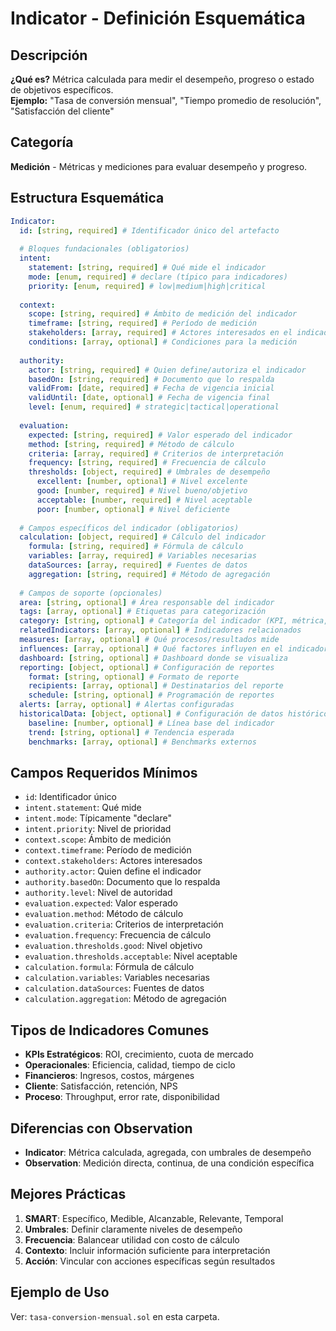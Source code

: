 # Indicator - Definición Esquemática

## Descripción
**¿Qué es?** Métrica calculada para medir el desempeño, progreso o estado de objetivos específicos.  
**Ejemplo:** "Tasa de conversión mensual", "Tiempo promedio de resolución", "Satisfacción del cliente"

## Categoría
**Medición** - Métricas y mediciones para evaluar desempeño y progreso.

## Estructura Esquemática

```yaml
Indicator:
  id: [string, required] # Identificador único del artefacto
  
  # Bloques fundacionales (obligatorios)
  intent:
    statement: [string, required] # Qué mide el indicador
    mode: [enum, required] # declare (típico para indicadores)
    priority: [enum, required] # low|medium|high|critical
  
  context:
    scope: [string, required] # Ámbito de medición del indicador
    timeframe: [string, required] # Período de medición
    stakeholders: [array, required] # Actores interesados en el indicador
    conditions: [array, optional] # Condiciones para la medición
  
  authority:
    actor: [string, required] # Quien define/autoriza el indicador
    basedOn: [string, required] # Documento que lo respalda
    validFrom: [date, required] # Fecha de vigencia inicial
    validUntil: [date, optional] # Fecha de vigencia final
    level: [enum, required] # strategic|tactical|operational
  
  evaluation:
    expected: [string, required] # Valor esperado del indicador
    method: [string, required] # Método de cálculo
    criteria: [array, required] # Criterios de interpretación
    frequency: [string, required] # Frecuencia de cálculo
    thresholds: [object, required] # Umbrales de desempeño
      excellent: [number, optional] # Nivel excelente
      good: [number, required] # Nivel bueno/objetivo
      acceptable: [number, required] # Nivel aceptable
      poor: [number, optional] # Nivel deficiente
  
  # Campos específicos del indicador (obligatorios)
  calculation: [object, required] # Cálculo del indicador
    formula: [string, required] # Fórmula de cálculo
    variables: [array, required] # Variables necesarias
    dataSources: [array, required] # Fuentes de datos
    aggregation: [string, required] # Método de agregación
    
  # Campos de soporte (opcionales)
  area: [string, optional] # Área responsable del indicador
  tags: [array, optional] # Etiquetas para categorización
  category: [string, optional] # Categoría del indicador (KPI, métrica, etc.)
  relatedIndicators: [array, optional] # Indicadores relacionados
  measures: [array, optional] # Qué procesos/resultados mide
  influences: [array, optional] # Qué factores influyen en el indicador
  dashboard: [string, optional] # Dashboard donde se visualiza
  reporting: [object, optional] # Configuración de reportes
    format: [string, optional] # Formato de reporte
    recipients: [array, optional] # Destinatarios del reporte
    schedule: [string, optional] # Programación de reportes
  alerts: [array, optional] # Alertas configuradas
  historicalData: [object, optional] # Configuración de datos históricos
    baseline: [number, optional] # Línea base del indicador
    trend: [string, optional] # Tendencia esperada
    benchmarks: [array, optional] # Benchmarks externos
```

## Campos Requeridos Mínimos
- `id`: Identificador único
- `intent.statement`: Qué mide
- `intent.mode`: Típicamente "declare"
- `intent.priority`: Nivel de prioridad
- `context.scope`: Ámbito de medición
- `context.timeframe`: Período de medición
- `context.stakeholders`: Actores interesados
- `authority.actor`: Quien define el indicador
- `authority.basedOn`: Documento que lo respalda
- `authority.level`: Nivel de autoridad
- `evaluation.expected`: Valor esperado
- `evaluation.method`: Método de cálculo
- `evaluation.criteria`: Criterios de interpretación
- `evaluation.frequency`: Frecuencia de cálculo
- `evaluation.thresholds.good`: Nivel objetivo
- `evaluation.thresholds.acceptable`: Nivel aceptable
- `calculation.formula`: Fórmula de cálculo
- `calculation.variables`: Variables necesarias
- `calculation.dataSources`: Fuentes de datos
- `calculation.aggregation`: Método de agregación

## Tipos de Indicadores Comunes
- **KPIs Estratégicos**: ROI, crecimiento, cuota de mercado
- **Operacionales**: Eficiencia, calidad, tiempo de ciclo
- **Financieros**: Ingresos, costos, márgenes
- **Cliente**: Satisfacción, retención, NPS
- **Proceso**: Throughput, error rate, disponibilidad

## Diferencias con Observation
- **Indicator**: Métrica calculada, agregada, con umbrales de desempeño
- **Observation**: Medición directa, continua, de una condición específica

## Mejores Prácticas
1. **SMART**: Específico, Medible, Alcanzable, Relevante, Temporal
2. **Umbrales**: Definir claramente niveles de desempeño
3. **Frecuencia**: Balancear utilidad con costo de cálculo
4. **Contexto**: Incluir información suficiente para interpretación
5. **Acción**: Vincular con acciones específicas según resultados

## Ejemplo de Uso
Ver: `tasa-conversion-mensual.sol` en esta carpeta. 